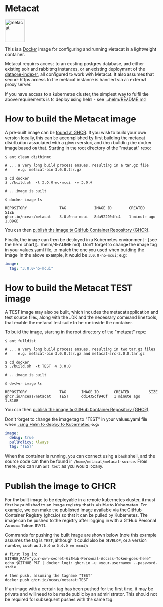 # Metacat

<img src="https://knb.ecoinformatics.org/knb/docs/_images/metacat-logo-darkgray.png"
alt="metacat" height="75" width="65"/>

This is a [Docker](https://www.docker.com/) image for configuring and running
Metacat in a lightweight container.

Metacat requires access to an existing postgres database, and
either existing solr and rabbitmq instances, or an existing deployment of the
[dataone-indexer](https://github.com/DataONEorg/dataone-indexer), all configured to work with 
Metacat. It also assumes that secure https access to the metacat instance is handled via an external
proxy server.

If you have access to a kubernetes cluster, the simplest way to fulfil the above requirements is to
deploy using helm - see [../helm/README.md](../helm/README.md)

# How to build the Metacat image

A pre-built image can be [found at GHCR](https://github.com/NCEAS/metacat/pkgs/container/metacat).
If you wish to build your own version locally, this can be accomplished by first building the
metacat distribution associated with a given version, and then building the docker image based on
that. Starting in the root directory of the "metacat" repo:

```shell
$ ant clean distbinmc

# ... a very long build process ensues, resulting in a tar.gz file
#     e.g. metacat-bin-3.0.0.tar.gz

$ cd docker
$ ./build.sh  -t 3.0.0-no-mcui  -v 3.0.0

# ...image is built

$ docker image ls

REPOSITORY               TAG             IMAGE ID        CREATED           SIZE
ghcr.io/nceas/metacat    3.0.0-no-mcui   8da92210dfc4    1 minute ago      1.09GB
```

You can then [publish the image to GitHub Container Repository (GHCR)](#publish-the-image-to-ghcr).

Finally, the image can then be deployed in a Kubernetes environment - [see the helm chart](..
/helm/README.md). Don't forget to change the image tag in your values.yaml file, to match the one
you used when building the image. In the above example, it would be `3.0.0-no-mcui`; e.g:

```yaml
image:
  tag: "3.0.0-no-mcui"
```

# How to build the Metacat TEST image

A TEST image may also be built, which includes the metacat application and test source files, along
with the JDK and the necessary command line tools, that enable the metacat test suite to be run 
inside the container.

To build the image, starting in the root directory of the "metacat" repo: 

```shell
$ ant fulldist

# ... a very long build process ensues, resulting in two tar.gz files
#     e.g. metacat-bin-3.0.0.tar.gz and metacat-src-3.0.0.tar.gz

$ cd docker
$ ./build.sh  -t TEST -v 3.0.0

# ...image is built

$ docker image ls

REPOSITORY               TAG       IMAGE ID       CREATED         SIZE
ghcr.io/nceas/metacat    TEST      dd1435cf946f   1 minute ago    1.81GB
```
You can then [publish the image to GitHub Container Repository (GHCR)](#publish-the-image-to-ghcr).

Don't forget to change the image tag to "TEST" in your values.yaml file when 
[using Helm to deploy to Kubernetes](../helm/README.md); e.g:

```yaml
image:
  debug: true
  pullPolicy: Always
  tag: "TEST"
```

When the container is running, you can connect using a `bash` shell, and the source code can 
then be found in `/home/metacat/metacat-source`. From there, you can run `ant test`
as you would locally.


# Publish the image to GHCR

For the built image to be deployable in a remote kubernetes cluster, it must first be published to
an image registry that is visible to Kubernetes. For example, we can make the published image
available via the GitHub Container Registry (ghcr.io) so that it can be pulled by Kubernetes. The
image can be pushed to the registry after logging in with a GitHub Personal Access Token (PAT).

Commands for pushing the built image are shown below (note this example assumes the tag is `TEST`, 
although it could also be `DEVELOP`, or a version number, such as `3.0.0` or `3.0.0-no-mcui`):

```shell
# first log in:
GITHUB_PAT="your-own-secret-GitHub-Personal-Access-Token-goes-here"
echo $GITHUB_PAT | docker login ghcr.io -u <your-username> --password-stdin

# then push, assuming the tagname "TEST" 
docker push ghcr.io/nceas/metacat:TEST
```

If an image with a certain tag has been pushed for the first time, it may be private and will need 
to be made public by an administrator. This should not be required for subsequent pushes with the 
same tag.
